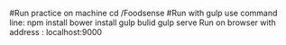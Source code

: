 #Run practice on machine
  cd /Foodsense
#Run with gulp use command line:
  npm install
  bower install
  gulp bulid
  gulp serve
  Run on browser with address : localhost:9000

